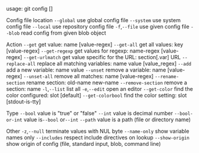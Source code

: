 usage: git config [<options>]

Config file location
   `--global`              use global config file
   `--system`              use system config file
   `--local`               use repository config file
   `-f`,`--file` <file>     use given config file
   `--blob` <blob-id>      read config from given blob object

Action
   `--get`                 get value: name [value-regex]
   `--get-all`             get all values: key [value-regex]
   `--get-regexp`          get values for regexp: name-regex [value-regex]
   `--get-urlmatch`        get value specific for the URL: section[.var] URL
   `--replace-all`         replace all matching variables: name value [value_regex]
   `--add`                 add a new variable: name value
   `--unset`               remove a variable: name [value-regex]
   `--unset-all`           remove all matches: name [value-regex]
   `--rename-section`      rename section: old-name new-name
   `--remove-section`      remove a section: name
   `-l`,`--list`            list all
   `-e`,`--edit`            open an editor
   `--get-color`           find the color configured: slot [default]
   `--get-colorbool`       find the color setting: slot [stdout-is-tty]

Type
   `--bool`                value is "true" or "false"
   `--int`                 value is decimal number
   `--bool-or-int`         value is`--bool` or`--int`
   `--path`                value is a path (file or directory name)

Other
   `-z`,`--null`            terminate values with NUL byte
   `--name-only`           show variable names only
   `--includes`            respect include directives on lookup
   `--show-origin`         show origin of config (file, standard input, blob, command line)

